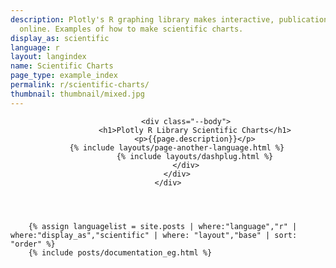 ```yaml
---
description: Plotly's R graphing library makes interactive, publication-quality graphs
  online. Examples of how to make scientific charts.
display_as: scientific
language: r
layout: langindex
name: Scientific Charts
page_type: example_index
permalink: r/scientific-charts/
thumbnail: thumbnail/mixed.jpg
---
```


<header class="--welcome">
	<div class="--welcome-body">
		<!--div.--wrap-inner-->
		<div class="--title">

			<div class="--body">
				<h1>Plotly R Library Scientific Charts</h1>
				<p>{{page.description}}</p>
        {% include layouts/page-another-language.html %}
				{% include layouts/dashplug.html %}
			</div>
		</div>
	</div>
</header>

		{% assign languagelist = site.posts | where:"language","r" | where:"display_as","scientific" | where: "layout","base" | sort: "order" %}
        {% include posts/documentation_eg.html %}
